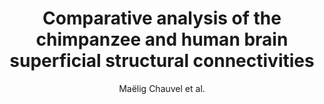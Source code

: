 ---
cat: gaia
subcat: ginkgo
bestof: false
author: Maëlig Chauvel et al.
title: Comparative analysis of the chimpanzee and human brain superficial structural connectivities
year: 2023
type: preprint
url: https -//www.researchsquare.com/article/rs-3772776/v1
doi: 10.21203/rs.3.rs-3772776/v1
---